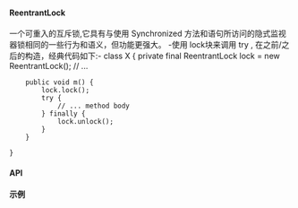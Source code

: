 #### ReentrantLock
一个可重入的互斥锁,它具有与使用 Synchronized 方法和语句所访问的隐式监视器锁相同的一些行为和语义，但功能更强大。
-使用 lock块来调用 try , 在之前/之后的构造，经典代码如下:-
    class X {
        private final ReentrantLock lock = new ReentrantLock();
        // ...
        
        public void m() {
            lock.lock();
            try {
                // ... method body
            } finally {
                lock.unlock();
            }
        }
    
    }

#### API


#### 示例
